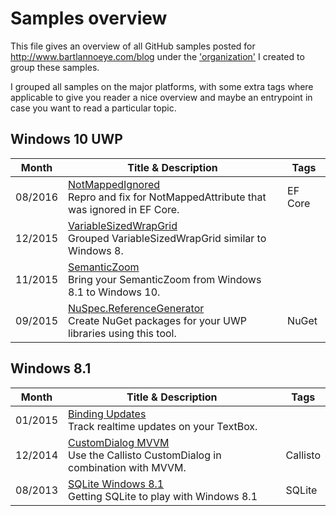 
# Samples overview

This file gives an overview of all GitHub samples posted for http://www.bartlannoeye.com/blog under the ['organization'](https://github.com/bartlannoeye-com) I created to group these samples.

I grouped all samples on the major platforms, with some extra tags where applicable to give you reader a nice overview and maybe an entrypoint in case you want to read a particular topic.

## Windows 10 UWP

|Month  |Title & Description|Tags|
|-------|-------------------|----|
|08/2016|[NotMappedIgnored][7]<br/>Repro and fix for NotMappedAttribute that was ignored in EF Core.|EF Core|
|12/2015|[VariableSizedWrapGrid][6]<br/>Grouped VariableSizedWrapGrid similar to Windows 8.||
|11/2015|[SemanticZoom][5]<br/>Bring your SemanticZoom from Windows 8.1 to Windows 10.||
|09/2015|[NuSpec.ReferenceGenerator][4]<br/>Create NuGet packages for your UWP libraries using this tool.|NuGet|


## Windows 8.1

|Month  |Title & Description|Tags|
|-------|-------------------|----|
|01/2015|[Binding Updates][3]<br/>Track realtime updates on your TextBox.||
|12/2014|[CustomDialog MVVM][2]<br/>Use the Callisto CustomDialog in combination with MVVM.|Callisto|
|08/2013|[SQLite Windows 8.1][1]<br/>Getting SQLite to play with Windows 8.1|SQLite|


[1]: https://github.com/bartlannoeye-com/2013-08-SQLiteOnWindows8.1
[2]: https://github.com/bartlannoeye-com/2014-12-CustomDialogMVVM
[3]: https://github.com/bartlannoeye-com/2015-01-BindingUpdates
[4]: https://github.com/bartlannoeye-com/2015-09-NuspecReferenceGenerator
[5]: https://github.com/bartlannoeye-com/2015-11-SemanticZoom
[6]: https://github.com/bartlannoeye-com/2015-12-VariableSizedWrapGrid
[7]: https://github.com/bartlannoeye-com/2016-08-NotMappedIgnored
